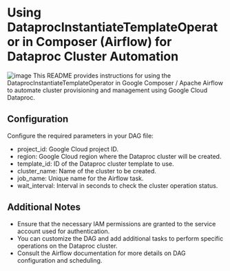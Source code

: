 # Using DataprocInstantiateTemplateOperator in Composer (Airflow) for Dataproc Cluster Automation

![image](https://github.com/Nandhinired/Airflow-Dataproc-Template/assets/69593809/637a83c2-1f4f-4c62-88d2-62b2cb75e16d)
This README provides instructions for using the DataprocInstantiateTemplateOperator in Google Composer / Apache Airflow to automate cluster provisioning and management using Google Cloud Dataproc.

## Configuration
Configure the required parameters in your DAG file:
   * project_id: Google Cloud project ID.
   * region: Google Cloud region where the Dataproc cluster will be created.
   * template_id: ID of the Dataproc cluster template to use.
   * cluster_name: Name of the cluster to be created.
   * job_name: Unique name for the Airflow task.
   * wait_interval: Interval in seconds to check the cluster operation status.

## Additional Notes
* Ensure that the necessary IAM permissions are granted to the service account used for authentication.
* You can customize the DAG and add additional tasks to perform specific operations on the Dataproc cluster.
* Consult the Airflow documentation for more details on DAG configuration and scheduling.
